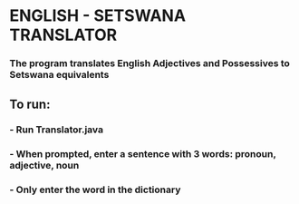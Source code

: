 # ENGLISH - SETSWANA TRANSLATOR
### The program translates English Adjectives and Possessives to Setswana equivalents
## To run:
### - Run Translator.java
### - When prompted, enter a sentence with 3 words: pronoun, adjective, noun
### - Only enter the word in the dictionary
